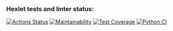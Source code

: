### Hexlet tests and linter status:
[![Actions Status](https://github.com/NONVME/python-project-lvl4/workflows/hexlet-check/badge.svg)](https://github.com/NONVME/python-project-lvl4/actions)
[![Maintainability](https://api.codeclimate.com/v1/badges/26d93a62ad83d2e17bf0/maintainability)](https://codeclimate.com/github/NONVME/python-project-lvl4/maintainability)
[![Test Coverage](https://api.codeclimate.com/v1/badges/26d93a62ad83d2e17bf0/test_coverage)](https://codeclimate.com/github/NONVME/python-project-lvl4/test_coverage)
[![Python CI](https://github.com/NONVME/python-project-lvl4/actions/workflows/main_CI.yml/badge.svg?branch=main)](https://github.com/NONVME/python-project-lvl4/actions/workflows/main_CI.yml)
